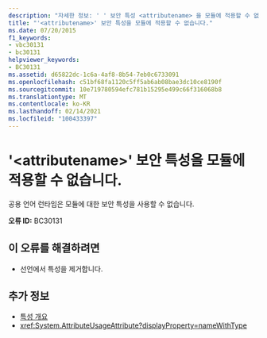 ```yaml
---
description: "자세한 정보: ' ' 보안 특성 <attributename> 을 모듈에 적용할 수 없습니다."
title: "'<attributename>' 보안 특성을 모듈에 적용할 수 없습니다."
ms.date: 07/20/2015
f1_keywords:
- vbc30131
- bc30131
helpviewer_keywords:
- BC30131
ms.assetid: d65822dc-1c6a-4af8-8b54-7eb0c6733091
ms.openlocfilehash: c51bf68fa1120c5ff5ab6ab08bae3dc10ce8190f
ms.sourcegitcommit: 10e719780594efc781b15295e499c66f316068b8
ms.translationtype: MT
ms.contentlocale: ko-KR
ms.lasthandoff: 02/14/2021
ms.locfileid: "100433397"
---
```

# <a name="security-attribute-attributename-cannot-be-applied-to-a-module"></a>'\<attributename>' 보안 특성을 모듈에 적용할 수 없습니다.

공용 언어 런타임은 모듈에 대한 보안 특성을 사용할 수 없습니다.

**오류 ID:** BC30131

## <a name="to-correct-this-error"></a>이 오류를 해결하려면

- 선언에서 특성을 제거합니다.

## <a name="see-also"></a>추가 정보

- [특성 개요](../programming-guide/concepts/attributes/index.md)
- <xref:System.AttributeUsageAttribute?displayProperty=nameWithType>
